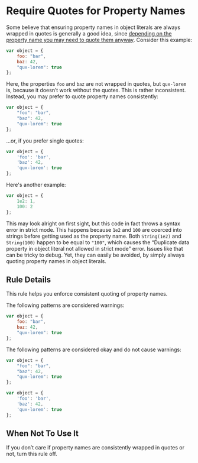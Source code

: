 # Require Quotes for Property Names

Some believe that ensuring property names in object literals are always wrapped in quotes is generally a good idea, since [depending on the property name you may need to quote them anyway](http://mathiasbynens.be/notes/javascript-properties). Consider this example:

```js
var object = {
    foo: "bar",
    baz: 42,
    "qux-lorem": true
};
```

Here, the properties `foo` and `baz` are not wrapped in quotes, but `qux-lorem` is, because it doesn’t work without the quotes. This is rather inconsistent. Instead, you may prefer to quote property names consistently:

```js
var object = {
    "foo": "bar",
    "baz": 42,
    "qux-lorem": true
};
```

…or, if you prefer single quotes:

```js
var object = {
    'foo': 'bar',
    'baz': 42,
    'qux-lorem': true
};
```

Here's another example:

```js
var object = {
    1e2: 1,
    100: 2
};
```

This may look alright on first sight, but this code in fact throws a syntax error in strict mode. This happens because `1e2` and `100` are coerced into strings before getting used as the property name. Both `String(1e2)` and `String(100)` happen to be equal to `"100"`, which causes the “Duplicate data property in object literal not allowed in strict mode” error. Issues like that can be tricky to debug. Yet, they can easily be avoided, by simply always quoting property names in object literals.

## Rule Details

This rule helps you enforce consistent quoting of property names.

The following patterns are considered warnings:

```js
var object = {
    foo: "bar",
    baz: 42,
    "qux-lorem": true
};
```

The following patterns are considered okay and do not cause warnings:

```js
var object = {
    "foo": "bar",
    "baz": 42,
    "qux-lorem": true
};
```

```js
var object = {
    'foo': 'bar',
    'baz': 42,
    'qux-lorem': true
};
```

## When Not To Use It

If you don’t care if property names are consistently wrapped in quotes or not, turn this rule off.
